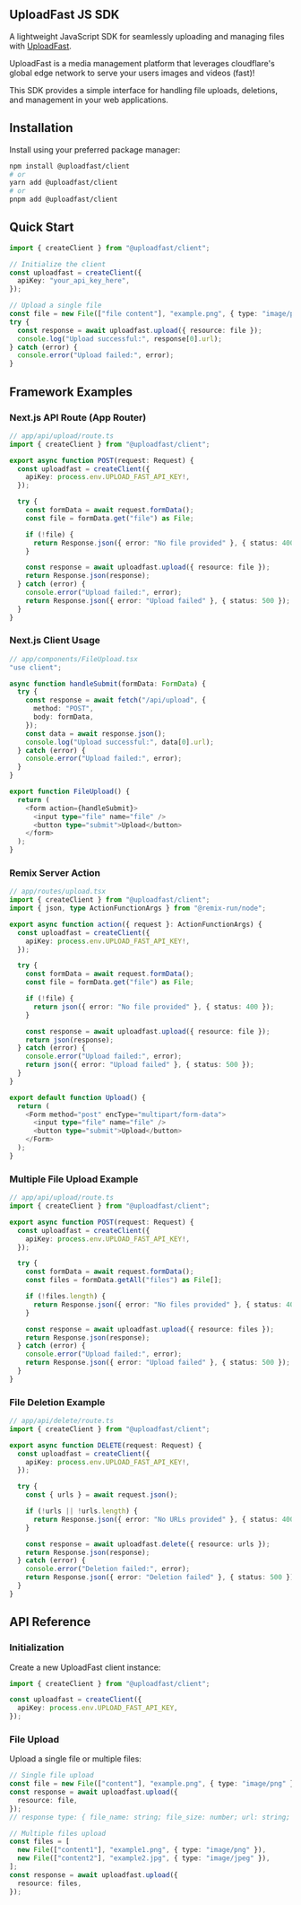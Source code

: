 ## UploadFast JS SDK

A lightweight JavaScript SDK for seamlessly uploading and managing files with
[UploadFast](https://www.uploadfast.dev).

UploadFast is a media management platform that leverages cloudflare's global edge network to serve
your users images and videos (fast)!

This SDK provides a simple interface for handling file uploads, deletions, and management in your
web applications.

## Installation

Install using your preferred package manager:

```bash
npm install @uploadfast/client
# or
yarn add @uploadfast/client
# or
pnpm add @uploadfast/client
```

## Quick Start

```typescript
import { createClient } from "@uploadfast/client";

// Initialize the client
const uploadfast = createClient({
  apiKey: "your_api_key_here",
});

// Upload a single file
const file = new File(["file content"], "example.png", { type: "image/png" });
try {
  const response = await uploadfast.upload({ resource: file });
  console.log("Upload successful:", response[0].url);
} catch (error) {
  console.error("Upload failed:", error);
}
```

## Framework Examples

### Next.js API Route (App Router)

```typescript
// app/api/upload/route.ts
import { createClient } from "@uploadfast/client";

export async function POST(request: Request) {
  const uploadfast = createClient({
    apiKey: process.env.UPLOAD_FAST_API_KEY!,
  });

  try {
    const formData = await request.formData();
    const file = formData.get("file") as File;

    if (!file) {
      return Response.json({ error: "No file provided" }, { status: 400 });
    }

    const response = await uploadfast.upload({ resource: file });
    return Response.json(response);
  } catch (error) {
    console.error("Upload failed:", error);
    return Response.json({ error: "Upload failed" }, { status: 500 });
  }
}
```

### Next.js Client Usage

```typescript
// app/components/FileUpload.tsx
"use client";

async function handleSubmit(formData: FormData) {
  try {
    const response = await fetch("/api/upload", {
      method: "POST",
      body: formData,
    });
    const data = await response.json();
    console.log("Upload successful:", data[0].url);
  } catch (error) {
    console.error("Upload failed:", error);
  }
}

export function FileUpload() {
  return (
    <form action={handleSubmit}>
      <input type="file" name="file" />
      <button type="submit">Upload</button>
    </form>
  );
}
```

### Remix Server Action

```typescript
// app/routes/upload.tsx
import { createClient } from "@uploadfast/client";
import { json, type ActionFunctionArgs } from "@remix-run/node";

export async function action({ request }: ActionFunctionArgs) {
  const uploadfast = createClient({
    apiKey: process.env.UPLOAD_FAST_API_KEY!,
  });

  try {
    const formData = await request.formData();
    const file = formData.get("file") as File;

    if (!file) {
      return json({ error: "No file provided" }, { status: 400 });
    }

    const response = await uploadfast.upload({ resource: file });
    return json(response);
  } catch (error) {
    console.error("Upload failed:", error);
    return json({ error: "Upload failed" }, { status: 500 });
  }
}

export default function Upload() {
  return (
    <Form method="post" encType="multipart/form-data">
      <input type="file" name="file" />
      <button type="submit">Upload</button>
    </Form>
  );
}
```

### Multiple File Upload Example

```typescript
// app/api/upload/route.ts
import { createClient } from "@uploadfast/client";

export async function POST(request: Request) {
  const uploadfast = createClient({
    apiKey: process.env.UPLOAD_FAST_API_KEY!,
  });

  try {
    const formData = await request.formData();
    const files = formData.getAll("files") as File[];

    if (!files.length) {
      return Response.json({ error: "No files provided" }, { status: 400 });
    }

    const response = await uploadfast.upload({ resource: files });
    return Response.json(response);
  } catch (error) {
    console.error("Upload failed:", error);
    return Response.json({ error: "Upload failed" }, { status: 500 });
  }
}
```

### File Deletion Example

```typescript
// app/api/delete/route.ts
import { createClient } from "@uploadfast/client";

export async function DELETE(request: Request) {
  const uploadfast = createClient({
    apiKey: process.env.UPLOAD_FAST_API_KEY!,
  });

  try {
    const { urls } = await request.json();

    if (!urls || !urls.length) {
      return Response.json({ error: "No URLs provided" }, { status: 400 });
    }

    const response = await uploadfast.delete({ resource: urls });
    return Response.json(response);
  } catch (error) {
    console.error("Deletion failed:", error);
    return Response.json({ error: "Deletion failed" }, { status: 500 });
  }
}
```

## API Reference

### Initialization

Create a new UploadFast client instance:

```typescript
import { createClient } from "@uploadfast/client";

const uploadfast = createClient({
  apiKey: process.env.UPLOAD_FAST_API_KEY,
});
```

### File Upload

Upload a single file or multiple files:

```typescript
// Single file upload
const file = new File(["content"], "example.png", { type: "image/png" });
const response = await uploadfast.upload({
  resource: file,
});
// response type: { file_name: string; file_size: number; url: string; bucket: string; }[]

// Multiple files upload
const files = [
  new File(["content1"], "example1.png", { type: "image/png" }),
  new File(["content2"], "example2.jpg", { type: "image/jpeg" }),
];
const response = await uploadfast.upload({
  resource: files,
});
```
